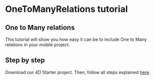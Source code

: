 # OneToManyRelations tutorial

## One to Many relations

This tutorial will show you how easy it can be to include One to Many relations in your mobile project.

## Step by step

Download our 4D Starter project.
Then, follow all steps explained [here](https://developer.4d.com/go-mobile/docs/tutorials/relations/one-to-many-relations).
